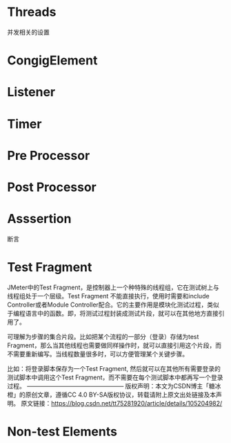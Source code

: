 
# Threads
  并发相关的设置

# CongigElement


# Listener

# Timer

# Pre Processor

# Post Processor

# Asssertion

断言

# Test Fragment

JMeter中的Test Fragment，是控制器上一个种特殊的线程组，它在测试树上与线程组处于一个层级。Test Fragment 不能直接执行，使用时需要和include Controller或者Module Controller配合。它的主要作用是模块化测试过程，类似于编程语言中的函数。即，将测试过程封装成测试片段，就可以在其他地方直接引用了。

可理解为步骤的集合片段。比如把某个流程的一部分（登录）存储为test Fragment，那么当其他线程也需要做同样操作时，就可以直接引用这个片段，而不需要重新编写。当线程数量很多时，可以方便管理某个关键步骤。

比如：将登录脚本保存为一个Test Fragment, 然后就可以在其他所有需要登录的测试脚本中调用这个Test Fragment，而不需要在每个测试脚本中都再写一个登录过程。
————————————————
版权声明：本文为CSDN博主「糖冰橙」的原创文章，遵循CC 4.0 BY-SA版权协议，转载请附上原文出处链接及本声明。
原文链接：https://blog.csdn.net/tt75281920/article/details/105204982/

# Non-test Elements
